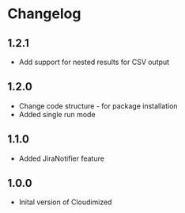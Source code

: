 # Changelog

## 1.2.1

* Add support for nested results for CSV output 

## 1.2.0

* Change code structure - for package installation
* Added single run mode

## 1.1.0

* Added JiraNotifier feature

## 1.0.0

* Inital version of Cloudimized
